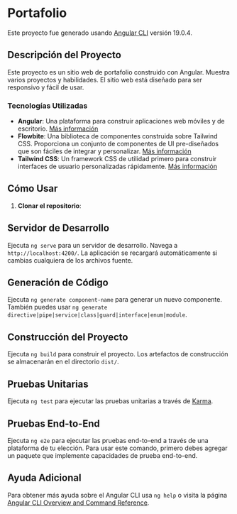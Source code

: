 # Portafolio

Este proyecto fue generado usando [Angular CLI](https://github.com/angular/angular-cli) versión 19.0.4.

## Descripción del Proyecto

Este proyecto es un sitio web de portafolio construido con Angular. Muestra varios proyectos y habilidades. El sitio web está diseñado para ser responsivo y fácil de usar.

### Tecnologías Utilizadas

- **Angular**: Una plataforma para construir aplicaciones web móviles y de escritorio. [Más información](https://angular.io/)
- **Flowbite**: Una biblioteca de componentes construida sobre Tailwind CSS. Proporciona un conjunto de componentes de UI pre-diseñados que son fáciles de integrar y personalizar. [Más información](https://flowbite.com/)
- **Tailwind CSS**: Un framework CSS de utilidad primero para construir interfaces de usuario personalizadas rápidamente. [Más información](https://tailwindcss.com/)

## Cómo Usar

1. **Clonar el repositorio**:

## Servidor de Desarrollo

Ejecuta `ng serve` para un servidor de desarrollo. Navega a `http://localhost:4200/`. La aplicación se recargará automáticamente si cambias cualquiera de los archivos fuente.

## Generación de Código

Ejecuta `ng generate component-name` para generar un nuevo componente. También puedes usar `ng generate directive|pipe|service|class|guard|interface|enum|module`.

## Construcción del Proyecto

Ejecuta `ng build` para construir el proyecto. Los artefactos de construcción se almacenarán en el directorio `dist/`.

## Pruebas Unitarias

Ejecuta `ng test` para ejecutar las pruebas unitarias a través de [Karma](https://karma-runner.github.io).

## Pruebas End-to-End

Ejecuta `ng e2e` para ejecutar las pruebas end-to-end a través de una plataforma de tu elección. Para usar este comando, primero debes agregar un paquete que implemente capacidades de prueba end-to-end.

## Ayuda Adicional

Para obtener más ayuda sobre el Angular CLI usa `ng help` o visita la página [Angular CLI Overview and Command Reference](https://angular.io/cli).
